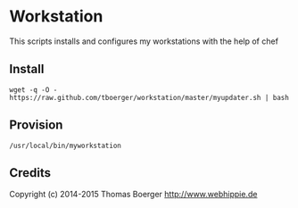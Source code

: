 Workstation
===========

This scripts installs and configures my workstations with the help of chef


Install
-------

    wget -q -O - https://raw.github.com/tboerger/workstation/master/myupdater.sh | bash


Provision
---------

    /usr/local/bin/myworkstation


Credits
-------

Copyright (c) 2014-2015 Thomas Boerger http://www.webhippie.de
